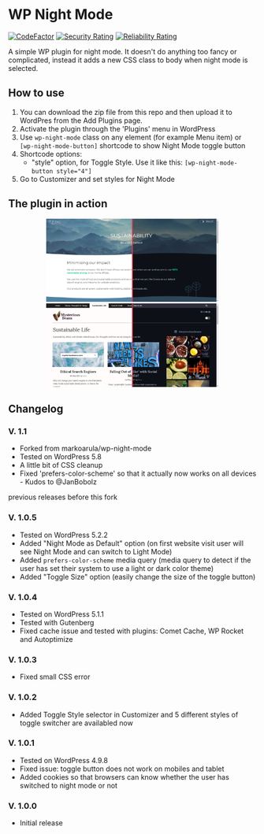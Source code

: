# WP Night Mode

[![CodeFactor](https://www.codefactor.io/repository/github/s4-hosting/wp-night-mode/badge)](https://www.codefactor.io/repository/github/s4-hosting/wp-night-mode) [![Security Rating](https://sonarcloud.io/api/project_badges/measure?project=S4-Hosting_wp-night-mode&metric=security_rating)](https://sonarcloud.io/dashboard?id=S4-Hosting_wp-night-mode) [![Reliability Rating](https://sonarcloud.io/api/project_badges/measure?project=S4-Hosting_wp-night-mode&metric=reliability_rating)](https://sonarcloud.io/dashboard?id=S4-Hosting_wp-night-mode)

A simple WP plugin for night mode. It doesn't do anything too fancy or complicated, instead it adds a new CSS class to body when night mode is selected. 

## How to use

1. You can download the zip file from this repo and then upload it to WordPres from the Add Plugins page.
2. Activate the plugin through the 'Plugins' menu in WordPress
3. Use `wp-night-mode` class on any element (for example Menu item) or `[wp-night-mode-button]` shortcode to show Night Mode toggle button
4. Shortcode options:
	- "style" option, for Toggle Style. Use it like this: `[wp-night-mode-button style="4"]`
5. Go to Customizer and set styles for Night Mode

## The plugin in action

<p align="center">
  <img src="screens/platforma_eko_sustainability.png" width="350">   <img src="screens/mysterious_beans.jpg" width="350">
</p>

## Changelog

### V. 1.1

* Forked from markoarula/wp-night-mode
* Tested on WordPress 5.8
* A little bit of CSS cleanup
* Fixed 'prefers-color-scheme' so that it actually now works on all devices - Kudos to @JanBobolz

previous releases before this fork

### V. 1.0.5

* Tested on WordPress 5.2.2
* Added "Night Mode as Default" option (on first website visit user will see Night Mode and can switch to Light Mode)
* Added `prefers-color-scheme` media query (media query to detect if the user has set their system to use a light or dark color theme)
* Added "Toggle Size" option (easily change the size of the toggle button)

### V. 1.0.4

* Tested on WordPress 5.1.1
* Tested with Gutenberg
* Fixed cache issue and tested with plugins: Comet Cache, WP Rocket and Autoptimize

### V. 1.0.3

* Fixed small CSS error

### V. 1.0.2

* Added Toggle Style selector in Customizer and 5 different styles of toggle switcher are availabled now

### V. 1.0.1

* Tested on WordPress 4.9.8
* Fixed issue: toggle button does not work on mobiles and tablet
* Added cookies so that browsers can know whether the user has switched to night mode or not

### V. 1.0.0

* Initial release
